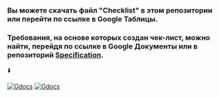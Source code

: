 ### Вы можете скачать файл "Checklist" в этом репозитории или перейти по ссылке в Google Таблицы. 
### Требования, на основе которых создан чек-лист, можно найти, перейдя по ссылке в Google Документы или в репозиторий [Specification](https://github.com/ConstantineQA/Specification).

⬇️

[![Gdocs](https://img.shields.io/badge/-docs.google-00AC47?style=for-the-badge&logo=google&logoColor=060138)](https://docs.google.com/spreadsheets/d/19OwGtYJsJD41HcpEWVDdUZ2EOkEXf2ppQJeBo7iJViE/edit?usp=sharing)
[![Gdocs](https://img.shields.io/badge/-docs.google-4285F4?style=for-the-badge&logo=google&logoColor=060138)](https://docs.google.com/spreadsheets/d/1JP5kqMWHTrCR5wSa3N5n2_WOEKclJQppcP8Qho-o8Ow/edit?usp=sharing)
